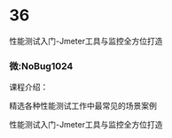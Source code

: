 # 36
性能测试入门-Jmeter工具与监控全方位打造
### 微:NoBug1024 


课程介绍：

精选各种性能测试工作中最常见的场景案例

性能测试入门-Jmeter工具与监控全方位打造
